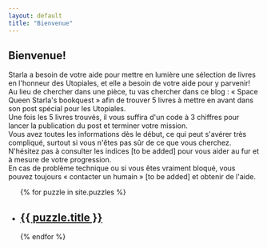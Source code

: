 ```yaml
---
layout: default
title: "Bienvenue"
---
```


## Bienvenue!
Starla a besoin de votre aide pour mettre en lumière une sélection de livres en l'honneur des Utopiales, et elle a besoin de votre aide pour y parvenir!<br>
Au lieu de chercher dans une pièce, tu vas chercher dans ce blog : « Space Queen Starla's bookquest » afin de trouver 5 livres à mettre en avant dans son post spécial pour les Utopiales.<br>
Une fois les 5 livres trouvés, il vous suffira d'un code à 3 chiffres pour lancer la publication du post et terminer votre mission.<br>
Vous avez toutes les informations dès le début, ce qui peut s'avérer très compliqué, surtout si vous n'êtes pas sûr de ce que vous cherchez. N'hésitez pas à consulter les indices [to be added] pour vous aider au fur et à mesure de votre progression.<br>
En cas de problème technique ou si vous êtes vraiment bloqué, vous pouvez toujours « contacter un humain » [to be added] et obtenir de l'aide.<br>

<ul>
  {% for puzzle in site.puzzles %}
    <li>
      <h2><a href="{{ puzzle.url | absolute_url}}">{{ puzzle.title }}</a></h2>
    </li>
  {% endfor %}
</ul>